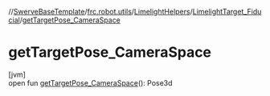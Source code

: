 //[SwerveBaseTemplate](../../../../index.md)/[frc.robot.utils](../../index.md)/[LimelightHelpers](../index.md)/[LimelightTarget_Fiducial](index.md)/[getTargetPose_CameraSpace](get-target-pose_-camera-space.md)

# getTargetPose_CameraSpace

[jvm]\
open fun [getTargetPose_CameraSpace](get-target-pose_-camera-space.md)(): Pose3d
